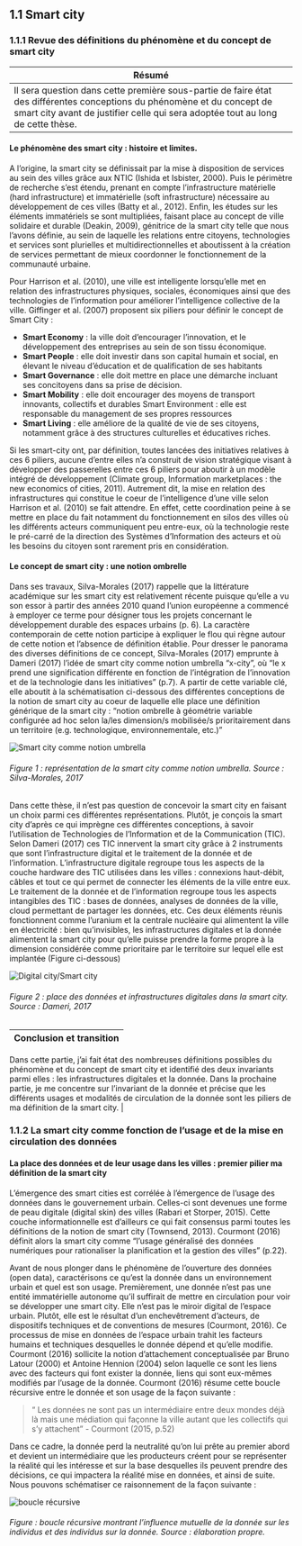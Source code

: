 ## 1.1 Smart city

### 1.1.1 Revue des définitions du phénomène et du concept de smart city


 Résumé | 
------------ | 
Il sera question dans cette première sous-partie de faire état des différentes conceptions du phénomène et du concept de smart city avant de justifier celle qui sera adoptée tout au long de cette thèse. | 

#### Le phénomène des smart city : histoire et limites.

A l’origine, la smart city se définissait par la mise à disposition de services au sein des villes grâce aux NTIC (Ishida et Isbister, 2000). Puis le périmètre de recherche s’est étendu, prenant en compte l’infrastructure matérielle (hard infrastructure) et immatérielle (soft infrastructure) nécessaire au développement de ces villes (Batty et al., 2012). Enfin, les études sur les éléments immatériels se sont multipliées, faisant place au concept de ville solidaire et durable (Deakin, 2009), génitrice de la smart city telle que nous l’avons définie, au sein de laquelle les relations entre citoyens, technologies et services sont plurielles et multidirectionnelles et aboutissent à la création de services permettant de mieux coordonner le fonctionnement de la communauté urbaine.

Pour Harrison et al. (2010), une ville est intelligente lorsqu’elle met en relation des infrastructures physiques, sociales, économiques ainsi que des technologies de l’information pour améliorer l’intelligence collective de la ville. Giffinger et al. (2007) proposent six piliers pour définir le concept de Smart City : 
 

- **Smart Economy** : la ville doit d’encourager l’innovation, et le développement des entreprises au sein de son tissu économique. 
- **Smart People** : elle doit investir dans son capital humain et social, en élevant le niveau d’éducation et de qualification de ses habitants
- **Smart Governance** : elle doit mettre en place une démarche incluant ses concitoyens dans sa prise de décision. 
- **Smart Mobility** : elle doit encourager des moyens de transport innovants, collectifs et durables
Smart Environment : elle est responsable du management de ses propres ressources 
- **Smart Living** : elle améliore de la qualité de vie de ses citoyens, notamment grâce à des structures culturelles et éducatives riches.

Si les smart-city ont, par définition, toutes lancées des initiatives relatives à ces 6 piliers, aucune d’entre elles n’a construit de vision stratégique visant à développer des passerelles entre ces 6 piliers pour aboutir à un modèle intégré de développement (Climate group, Information marketplaces : the new economics of cities, 2011). Autrement dit, la mise en relation des infrastructures qui constitue le coeur de l’intelligence d’une ville selon Harrison et al. (2010) se fait attendre. En effet, cette coordination peine à se mettre en place du fait notamment du fonctionnement en silos des villes où les différents acteurs communiquent peu entre-eux, où la technologie reste le pré-carré de la direction des Systèmes d’Information des acteurs et où les besoins du citoyen sont rarement pris en considération.   
 
#### Le concept de smart city : une notion ombrelle

Dans ses travaux, Silva-Morales (2017) rappelle que la littérature académique sur les smart city est relativement récente puisque qu’elle a vu son essor à partir des années 2010 quand l’union européenne a commencé à employer ce terme pour désigner tous les projets concernant le développement durable des espaces urbains (p. 6). La caractère contemporain de cette notion participe à expliquer le flou qui règne autour de cette notion et l’absence de définition établie. Pour dresser le panorama des diverses définitions de ce concept, Silva-Morales (2017) emprunte à Dameri (2017) l’idée de smart city comme notion umbrella “x-city”, où “le x prend une signification différente en fonction de l’intégration de l’innovation et de la technologie dans les initiatives” (p.7). A partir de cette variable clé, elle aboutit à la schématisation ci-dessous des différentes conceptions de la notion de smart city au coeur de laquelle elle place une définition générique de la smart city : “notion ombrelle à géométrie variable configurée ad hoc selon la/les dimension/s mobilisée/s prioritairement dans un territoire (e.g. technologique, environnementale, etc.)”

![Smart city comme notion umbrella](http://opendatatales.com/wp-content/uploads/2020/02/Screen-Shot-2020-02-27-at-13.08.23.png)
###### Figure 1 : représentation de la smart city comme notion umbrella. Source : Silva-Morales, 2017    

Dans cette thèse, il n’est pas question de concevoir la smart city en faisant un choix parmi ces différentes représentations. Plutôt, je conçois la smart city d’après ce qui imprègne ces différentes conceptions, à savoir l’utilisation de Technologies de l’Information et de la Communication (TIC). Selon Dameri (2017) ces TIC innervent la smart city grâce à 2 instruments que sont l’infrastructure digital et le traitement de la donnée et de l’information. L’infrastructure digitale regroupe tous les aspects de la couche hardware des TIC utilisées dans les villes : connexions haut-débit, câbles et tout ce qui permet de connecter les éléments de la ville entre eux. Le traitement de la donnée et de l’information regroupe tous les aspects intangibles des TIC : bases de données, analyses de données de la ville, cloud permettant de partager les données, etc. Ces deux éléments réunis fonctionnent comme l’uranium et la centrale nucléaire qui alimentent la ville en électricité : bien qu’invisibles, les infrastructures digitales et la donnée alimentent la smart city pour qu’elle puisse prendre la forme propre à la dimension considérée comme prioritaire par le territoire sur lequel elle est implantée (Figure ci-dessous) 

![Digital city/Smart city](http://opendatatales.com/wp-content/uploads/2020/02/Screen-Shot-2020-02-27-at-13.14.24.png)
###### Figure 2 : place des données et infrastructures digitales dans la smart city. Source : Dameri, 2017

Conclusion et transition | 
------------ | 
Dans cette partie, j’ai fait état des nombreuses définitions possibles du phénomène et du concept de smart city et identifié des deux invariants parmi elles : les infrastructures digitales et la donnée. Dans la prochaine partie, je me concentre sur l’invariant de la donnée et précise que les différents usages et modalités de circulation de la donnée sont les piliers de ma définition de la smart city.
 | 


### 1.1.2 La smart city comme fonction de l’usage et de la mise en circulation des données 

#### La place des données et de leur usage dans les villes : premier pilier ma définition de la smart city 

L’émergence des smart cities est corrélée à l’émergence de l’usage des données dans le gouvernement urbain. Celles-ci sont devenues une forme de peau digitale (digital skin) des villes (Rabari et Storper, 2015). Cette couche informationnelle est d’ailleurs ce qui fait consensus parmi toutes les définitions de la notion de smart city (Townsend, 2013). Courmont (2016) définit alors la smart city comme “l’usage généralisé des données numériques pour rationaliser la planification et la gestion des villes” (p.22). 

Avant de nous plonger dans le phénomène de l’ouverture des données (open data), caractérisons ce qu’est la donnée dans un environnement urbain et quel est son usage. 
Premièrement, une donnée n’est pas une entité immatérielle autonome qu’il suffirait de mettre en circulation pour voir se développer une smart city. Elle n’est pas le miroir digital de l’espace urbain. Plutôt, elle est le résultat d’un enchevêtrement d’acteurs, de dispositifs techniques et de conventions de mesures (Courmont, 2016). Ce processus de mise en données de l’espace urbain trahit les facteurs humains et techniques desquelles le donnée dépend et qu’elle modifie. Courmont (2016) sollicite la notion d’attachement conceptualisée par Bruno Latour (2000) et Antoine Hennion (2004) selon laquelle ce sont les liens avec des facteurs qui font exister la donnée, liens qui sont eux-mêmes modifiés par l’usage de la donnée. Courmont (2016) résume cette boucle récursive entre le donnée et son usage de la façon suivante : 

> “ Les données ne sont pas un intermédiaire entre deux mondes déjà là mais une médiation qui façonne la ville autant que les collectifs qui s’y attachent” - Courmont (2015, p.52)

Dans ce cadre, la donnée perd la neutralité qu’on lui prête au premier abord et devient un intermédiaire que les producteurs créent pour se représenter la réalité qui les intéresse et sur la base desquelles ils peuvent prendre des décisions, ce qui impactera la réalité mise en données, et ainsi de suite. Nous pouvons schématiser ce raisonnement de la façon suivante : 

![boucle récursive](http://opendatatales.com/wp-content/uploads/2020/02/Screen-Shot-2020-02-27-at-13.34.29.png)
###### Figure : boucle récursive montrant l’influence mutuelle de la donnée sur les individus et des individus sur la donnée. Source : élaboration propre. 
